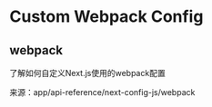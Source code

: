 # Custom Webpack Config

## webpack
了解如何自定义Next.js使用的webpack配置

来源：app/api-reference/next-config-js/webpack

